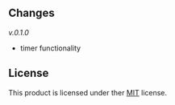 
## Changes

*v.0.1.0*

- timer functionality

## License

This product is licensed under ther [MIT](https://choosealicense.com/licenses/mit/) license.
